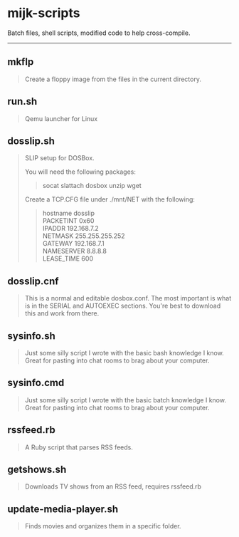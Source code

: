 # mijk-scripts #

Batch files, shell scripts, modified code to help cross-compile.

----------
## mkflp
>Create a floppy image from the files in the current directory.

## run.sh
>Qemu launcher for Linux

## dosslip.sh
>SLIP setup for DOSBox.
>  
>You will need the following packages:  
>>socat slattach dosbox unzip wget  
>  
>Create a TCP.CFG file under ./mnt/NET with the following:
>>hostname dosslip  
>>PACKETINT 0x60  
>>IPADDR 192.168.7.2  
>>NETMASK 255.255.255.252  
>>GATEWAY 192.168.7.1  
>>NAMESERVER 8.8.8.8  
>>LEASE_TIME 600  

## dosslip.cnf
>This is a normal and editable dosbox.conf. The most important is what is in the SERIAL and AUTOEXEC sections. You're best to download this and work from there.

## sysinfo.sh
>Just some silly script I wrote with the basic bash knowledge I know. Great for pasting into chat rooms to brag about your computer.

## sysinfo.cmd
>Just some silly script I wrote with the basic batch knowledge I know. Great for pasting into chat rooms to brag about your computer.

## rssfeed.rb
>A Ruby script that parses RSS feeds.

## getshows.sh
>Downloads TV shows from an RSS feed, requires rssfeed.rb

## update-media-player.sh
>Finds movies and organizes them in a specific folder.

